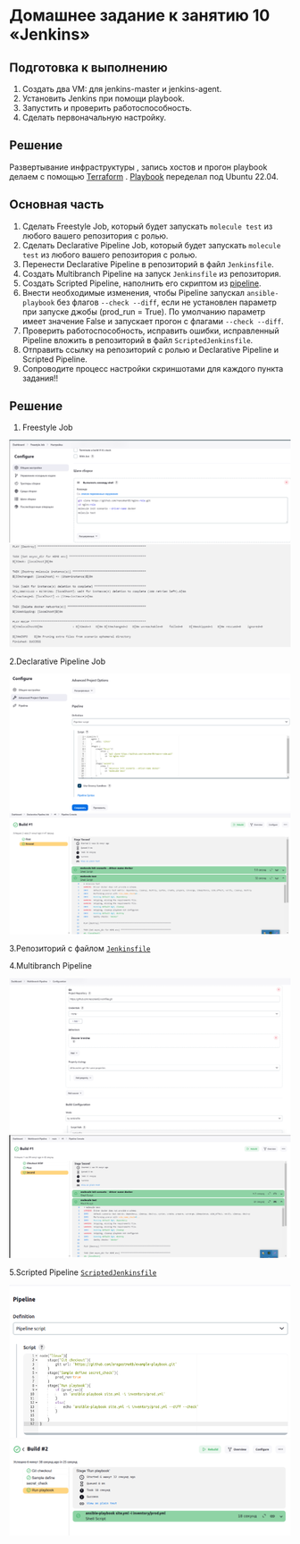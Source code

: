 # Домашнее задание к занятию 10 «Jenkins»

## Подготовка к выполнению

1. Создать два VM: для jenkins-master и jenkins-agent.
2. Установить Jenkins при помощи playbook.
3. Запустить и проверить работоспособность.
4. Сделать первоначальную настройку.

## Решение 
Развертывание инфраструктуры , запись хостов и прогон playbook  делаем с помощью [Terraform](./terraform) . [Playbook](./infrastructure/site.yml) переделал под Ubuntu 22.04.

## Основная часть

1. Сделать Freestyle Job, который будет запускать `molecule test` из любого вашего репозитория с ролью.
2. Сделать Declarative Pipeline Job, который будет запускать `molecule test` из любого вашего репозитория с ролью.
3. Перенести Declarative Pipeline в репозиторий в файл `Jenkinsfile`.
4. Создать Multibranch Pipeline на запуск `Jenkinsfile` из репозитория.
5. Создать Scripted Pipeline, наполнить его скриптом из [pipeline](./pipeline).
6. Внести необходимые изменения, чтобы Pipeline запускал `ansible-playbook` без флагов `--check --diff`, если не установлен параметр при запуске джобы (prod_run = True). По умолчанию параметр имеет значение False и запускает прогон с флагами `--check --diff`.
7. Проверить работоспособность, исправить ошибки, исправленный Pipeline вложить в репозиторий в файл `ScriptedJenkinsfile`.
8. Отправить ссылку на репозиторий с ролью и Declarative Pipeline и Scripted Pipeline.
9. Сопроводите процесс настройки скриншотами для каждого пункта задания!!

## Решение
1. Freestyle Job

![1.png](./img/1.png)
![2.png](./img/2.png)

2.Declarative Pipeline Job

![3.png](./img/3.png)
![4.png](./img/4.png)

3.Репозиторий с файлом [`Jenkinsfile`](https://github.com/reocoker85/workfiles/blob/main/Jenkinsfile)

4.Multibranch Pipeline

![5.png](./img/5.png)
![6.png](./img/6.png)

5.Scripted Pipeline  [`ScriptedJenkinsfile`](https://github.com/reocoker85/workfiles/blob/main/ScriptedJenkinsfile)

![5.png](./img/7.png)
![6.png](./img/8.png)



